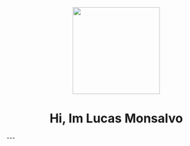 <div id="header" align="center">
    <img src="https://media.giphy.com/media/v1.Y2lkPTc5MGI3NjExbW45bTJuMmpuODN5bW1iN2wzZnJyYnR1MGJ5MXVjbjZ6NXhmdTlvNiZlcD12MV9pbnRlcm5hbF9naWZfYnlfaWQmY3Q9Zw/wwg1suUiTbCY8H8vIA/giphy-downsized-large.gif" width="200" />
</div>
<H1 align="center"> Hi, Im Lucas Monsalvo </H1>
---
<div id="badges" align="center">
    <a href="https://img.shields.io/badge/instagram-lucasmonsalvo9-FF0000?style=social&logo=instagram&logoSize=purple&labelColor=https%3A%2F%2Fwww.instagram.com%2Flucasmonsalvo9%2F"
        alt="instagram badges" />
    </a>
    <a href="https://img.shields.io/badge/Twitter-monsalvolucas9-blue?style=social&logo=Twitter&logoColor=blue&cacheSeconds=https%3A%2F%2Ftwitter.com%2Fmonsalvolucas9"
        alt="Twitter badges" />
    </a>
    
</div
